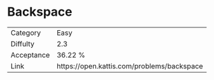 # Backspace

<table>
    <tr>
        <td>Category</td>
        <td>Easy</td>
    </tr>
    <tr>
        <td>Diffulty</td>
        <td>2.3</td>
    </tr>
    <tr>
        <td>Acceptance</td>
        <td>36.22 %</td>
    </tr>
    <tr>
        <td>Link</td>
        <td>https://open.kattis.com/problems/backspace</td>
    </tr>
</table>
